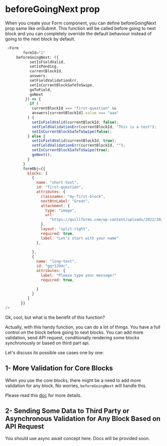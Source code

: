 # beforeGoingNext prop

When you create your Form component, you can define beforeGoingNext prop same like onSubmit.
This function will be called before going to next block and you can completely override the default behaviour instead of going to the next block by default.


``` js
 <Form
        formId="1"
	 beforeGoingNext: ({
           setIsFieldValid,
           setIsPending,
           currentBlockId,
           answers,
           setFieldValidationErr,
           setIsCurrentBlockSafeToSwipe,
           goToField,
           goNext
         }) => {
           if (
            currentBlockId === "first-question" &&
            answers[currentBlockId].value === "aaa"
          ) {
            setIsFieldValid(currentBlockId, false);
            setFieldValidationErr(currentBlockId, "This is a test");
            setIsCurrentBlockSafeToSwipe(false);
          } else {
            setIsFieldValid(currentBlockId, true);
            setFieldValidationErr(currentBlockId, "");
            setIsCurrentBlockSafeToSwipe(true);
            goNext();
          }
        }
        formObj={{
          blocks: [
            {
              name: "short-text",
              id: "first-question",
              attributes: {
                classnames: "my-first-block",
                nextBtnLabel: "Great",
                attachment: {
                  type: "image",
                  url:
                    "https://quillforms.com/wp-content/uploads/2022/10/ludovic-migneault-B9YbNbaemMI-unsplash_50-scaled.jpeg"
                },
                layout: "split-right",
                required: true,
                label: "Let's start with your name"
              },
              
            },
            {
              name: "long-text",
              id: "gqr1294c",
              attributes: {
                label: "Please type your message!"
                required: true,
      
              }
            }
          ]
       }}
/>
```
Ok, cool, but what is the benefit of this function?

Actually, with this handy function, you can do a lot of things. You have a full control on the block before going to next blocks.
You can add more validation, send API request, conditionally rendering some blocks synchronously or based on third part api.


Let's discuss its possible use cases one by one:

## 1- More Validation for Core Blocks

When you use the core blocks, there might be a need to add more validation for any block. No worries, `beforeGoingNext` will handle this.

Please read this [doc](./core-blocks-validation.md) for more details.

## 2- Sending Some Data to Third Party or Asynchronous Validation for Any Block Based on API Request 

You should use async await concept here.
Docs will be provided soon.
